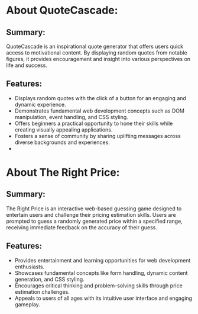 # About QuoteCascade:
## Summary:
QuoteCascade is an inspirational quote generator that offers users quick access to motivational content. By displaying random quotes from notable figures, it provides encouragement and insight into various perspectives on life and success.
## Features:
- Displays random quotes with the click of a button for an engaging and dynamic experience.
- Demonstrates fundamental web development concepts such as DOM manipulation, event handling, and CSS styling.
- Offers beginners a practical opportunity to hone their skills while creating visually appealing applications.
- Fosters a sense of community by sharing uplifting messages across diverse backgrounds and experiences.
- 
# About The Right Price:
## Summary:
The Right Price is an interactive web-based guessing game designed to entertain users and challenge their pricing estimation skills. Users are prompted to guess a randomly generated price within a specified range, receiving immediate feedback on the accuracy of their guess.
## Features:
- Provides entertainment and learning opportunities for web development enthusiasts.
- Showcases fundamental concepts like form handling, dynamic content generation, and CSS styling.
- Encourages critical thinking and problem-solving skills through price estimation challenges.
- Appeals to users of all ages with its intuitive user interface and engaging gameplay.
